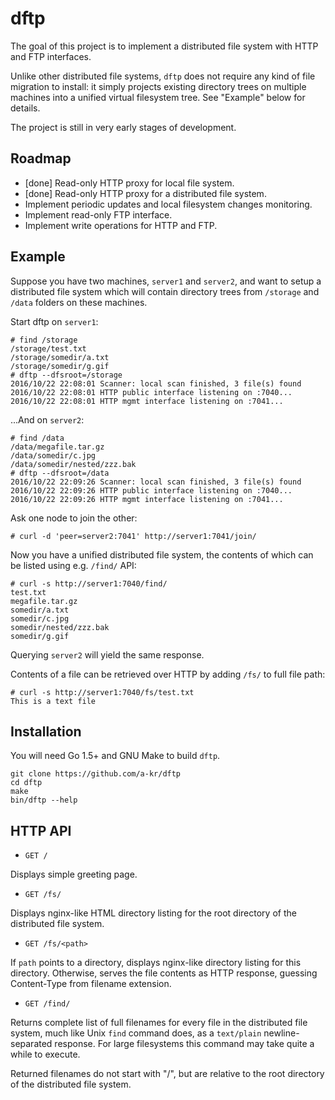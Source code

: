 # dftp
The goal of this project is to implement a distributed file system with HTTP and FTP interfaces.

Unlike other distributed file systems, `dftp` does not require any kind of file migration to install: it simply projects existing
directory trees on multiple machines into a unified virtual filesystem tree. See "Example" below for details.

The project is still in very early stages of development.

## Roadmap

* [done] Read-only HTTP proxy for local file system.
* [done] Read-only HTTP proxy for a distributed file system.
* Implement periodic updates and local filesystem changes monitoring.
* Implement read-only FTP interface.
* Implement write operations for HTTP and FTP.

## Example

Suppose you have two machines, `server1` and `server2`, and want to setup a distributed file system
which will contain directory trees from `/storage` and `/data` folders on these machines.

Start dftp on `server1`:

```
# find /storage
/storage/test.txt
/storage/somedir/a.txt
/storage/somedir/g.gif
# dftp --dfsroot=/storage
2016/10/22 22:08:01 Scanner: local scan finished, 3 file(s) found
2016/10/22 22:08:01 HTTP public interface listening on :7040...
2016/10/22 22:08:01 HTTP mgmt interface listening on :7041...
```
...And on `server2`:
```
# find /data
/data/megafile.tar.gz
/data/somedir/c.jpg
/data/somedir/nested/zzz.bak
# dftp --dfsroot=/data
2016/10/22 22:09:26 Scanner: local scan finished, 3 file(s) found
2016/10/22 22:09:26 HTTP public interface listening on :7040...
2016/10/22 22:09:26 HTTP mgmt interface listening on :7041...
```

Ask one node to join the other:
```
# curl -d 'peer=server2:7041' http://server1:7041/join/
```

Now you have a unified distributed file system, the contents of which can be listed using e.g. `/find/` API:
  
```
# curl -s http://server1:7040/find/
test.txt
megafile.tar.gz
somedir/a.txt
somedir/c.jpg
somedir/nested/zzz.bak
somedir/g.gif
```

Querying `server2` will yield the same response.

Contents of a file can be retrieved over HTTP by adding `/fs/` to full file path:

```
# curl -s http://server1:7040/fs/test.txt
This is a text file
```

## Installation

You will need Go 1.5+ and GNU Make to build `dftp`.

```
git clone https://github.com/a-kr/dftp
cd dftp
make
bin/dftp --help
```

## HTTP API

* `GET /`

Displays simple greeting page.

* `GET /fs/`

Displays nginx-like HTML directory listing for the root directory of the distributed file system.

* `GET /fs/<path>`

If `path` points to a directory, displays nginx-like directory listing for this directory.
Otherwise, serves the file contents as HTTP response, guessing Content-Type from filename extension.

* `GET /find/`

Returns complete list of full filenames for every file in the distributed file system, much like Unix `find` command does,
as a `text/plain` newline-separated response. For large filesystems this command may take quite a while to execute.

Returned filenames do not start with "/", but are relative to the root directory of the distributed file system.


